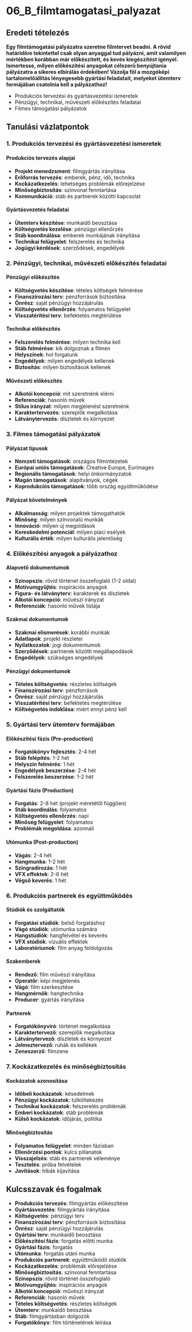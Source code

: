 # 06_B_filmtamogatasi_palyazat

## Eredeti tételezés

**Egy filmtámogatási pályázatra szeretne filmtervet beadni. A rövid határidőre tekintettel csak olyan anyaggal tud pályázni, amit valamilyen mértékben korábban már előkészített, és kevés kiegészítést igényel. Ismertesse, milyen előkészítési anyagokat célszerű benyújtania pályázatra a sikeres elbírálás érdekében! Vázolja föl a mozgóképi tartalomelőállítás lényegesebb gyártási feladatait, melyeket ütemterv formájában csatolnia kell a pályázathoz!**

- Produkciós tervezési és gyártásvezetési ismeretek
- Pénzügyi, technikai, művészeti előkészítés feladatai
- Filmes támogatási pályázatok


## Tanulási vázlatpontok

### 1. Produkciós tervezési és gyártásvezetési ismeretek

#### Produkciós tervezés alapjai
- **Projekt menedzsment**: filmgyártás irányítása
- **Erőforrás tervezés**: emberek, pénz, idő, technika
- **Kockázatkezelés**: lehetséges problémák előrejelzése
- **Minőségbiztosítás**: színvonal fenntartása
- **Kommunikáció**: stáb és partnerek közötti kapcsolat

#### Gyártásvezetés feladatai
- **Ütemterv készítése**: munkaidő beosztása
- **Költségvetés kezelése**: pénzügyi ellenőrzés
- **Stáb koordinálása**: emberek munkájának irányítása
- **Technikai felügyelet**: felszerelés és technika
- **Jogügyi kérdések**: szerződések, engedélyek

### 2. Pénzügyi, technikai, művészeti előkészítés feladatai

#### Pénzügyi előkészítés
- **Költségvetés készítése**: tételes költségek felmérése
- **Finanszírozási terv**: pénzforrások biztosítása
- **Önrész**: saját pénzügyi hozzájárulás
- **Költségvetés ellenőrzés**: folyamatos felügyelet
- **Visszatérítési terv**: befektetés megtérülése

#### Technikai előkészítés
- **Felszerelés felmérése**: milyen technika kell
- **Stáb felmérése**: kik dolgoznak a filmen
- **Helyszínek**: hol forgatunk
- **Engedélyek**: milyen engedélyek kellenek
- **Biztosítás**: milyen biztosítások kellenek

#### Művészeti előkészítés
- **Alkotói koncepció**: mit szeretnénk elérni
- **Referenciák**: hasonló művek
- **Stílus irányzat**: milyen megjelenést szeretnénk
- **Karaktertervezés**: szereplők megalkotása
- **Látványtervezés**: díszletek és környezet

### 3. Filmes támogatási pályázatok

#### Pályázat típusok
- **Nemzeti támogatások**: országos filmintézetek
- **Európai uniós támogatások**: Creative Europe, Eurimages
- **Regionális támogatások**: helyi önkormányzatok
- **Magán támogatások**: alapítványok, cégek
- **Koprodukciós támogatások**: több ország együttműködése

#### Pályázat követelmények
- **Alkalmasság**: milyen projektek támogathatók
- **Minőség**: milyen színvonalú munkák
- **Innováció**: milyen új megoldások
- **Kereskedelmi potenciál**: milyen piaci esélyek
- **Kulturális érték**: milyen kulturális jelentőség

### 4. Előkészítési anyagok a pályázathoz

#### Alapvető dokumentumok
- **Szinopszis**: rövid történet összefoglaló (1-2 oldal)
- **Motívumgyűjtés**: inspirációs anyagok
- **Figura- és látványterv**: karakterek és díszletek
- **Alkotói koncepció**: művészi irányzat
- **Referenciák**: hasonló művek listája

#### Szakmai dokumentumok
- **Szakmai elismerések**: korábbi munkák
- **Adatlapok**: projekt részletei
- **Nyilatkozatok**: jogi dokumentumok
- **Szerződések**: partnerek közötti megállapodások
- **Engedélyek**: szükséges engedélyek

#### Pénzügyi dokumentumok
- **Tételes költségvetés**: részletes költségek
- **Finanszírozási terv**: pénzforrások
- **Önrész**: saját pénzügyi hozzájárulás
- **Visszatérítési terv**: befektetés megtérülése
- **Költségvetés indoklása**: miért ennyi pénz kell

### 5. Gyártási terv ütemterv formájában

#### Előkészítési fázis (Pre-production)
- **Forgatókönyv fejlesztés**: 2-4 hét
- **Stáb felépítés**: 1-2 hét
- **Helyszín felmérés**: 1 hét
- **Engedélyek beszerzése**: 2-4 hét
- **Felszerelés beszerzése**: 1-2 hét

#### Gyártási fázis (Production)
- **Forgatás**: 2-8 hét (projekt méretétől függően)
- **Stáb koordinálás**: folyamatos
- **Költségvetés ellenőrzés**: napi
- **Minőség felügyelet**: folyamatos
- **Problémák megoldása**: azonnali

#### Utómunka (Post-production)
- **Vágás**: 2-4 hét
- **Hangmunka**: 1-2 hét
- **Színgradírozás**: 1 hét
- **VFX effektek**: 2-6 hét
- **Végső keverés**: 1 hét

### 6. Produkciós partnerek és együttműködés

#### Stúdiók és szolgáltatók
- **Forgatási stúdiók**: belső forgatáshoz
- **Vágó stúdiók**: utómunka számára
- **Hangstúdiók**: hangfelvétel és keverés
- **VFX stúdiók**: vizuális effektek
- **Laboratóriumok**: film anyag feldolgozás

#### Szakemberek
- **Rendező**: film művészi irányítása
- **Operatőr**: képi megjelenés
- **Vágó**: film szerkesztése
- **Hangmérnök**: hangtechnika
- **Producer**: gyártás irányítása

#### Partnerek
- **Forgatókönyvíró**: történet megalkotása
- **Karaktertervező**: szereplők megalkotása
- **Látványtervező**: díszletek és környezet
- **Jelmeztervező**: ruhák és kellékek
- **Zeneszerző**: filmzene

### 7. Kockázatkezelés és minőségbiztosítás

#### Kockázatok azonosítása
- **Időbeli kockázatok**: késedelmek
- **Pénzügyi kockázatok**: túlköltekezés
- **Technikai kockázatok**: felszerelés problémák
- **Emberi kockázatok**: stáb problémák
- **Külső kockázatok**: időjárás, politika

#### Minőségbiztosítás
- **Folyamatos felügyelet**: minden fázisban
- **Ellenőrzési pontok**: kulcs pillanatok
- **Visszajelzés**: stáb és partnerek véleménye
- **Tesztelés**: próba felvételek
- **Javítások**: hibák kijavítása

## Kulcsszavak és fogalmak
- **Produkciós tervezés**: filmgyártás előkészítése
- **Gyártásvezetés**: filmgyártás irányítása
- **Költségvetés**: pénzügyi terv
- **Finanszírozási terv**: pénzforrások biztosítása
- **Önrész**: saját pénzügyi hozzájárulás
- **Gyártási terv**: munkaidő beosztása
- **Előkészítési fázis**: forgatás előtti munka
- **Gyártási fázis**: forgatás
- **Utómunka**: forgatás utáni munka
- **Produkciós partnerek**: együttműködő stúdiók
- **Kockázatkezelés**: problémák előrejelzése
- **Minőségbiztosítás**: színvonal fenntartása
- **Szinopszis**: rövid történet összefoglaló
- **Motívumgyűjtés**: inspirációs anyagok
- **Alkotói koncepció**: művészi irányzat
- **Referenciák**: hasonló művek
- **Tételes költségvetés**: részletes költségek
- **Ütemterv**: munkaidő beosztása
- **Stáb**: filmgyártásban dolgozók
- **Forgatókönyv**: film történetének leírása
